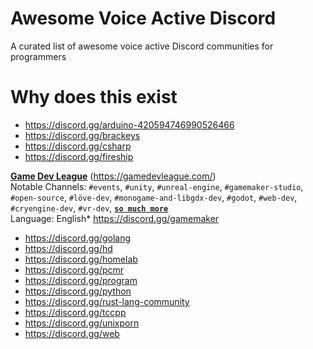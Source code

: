 # Awesome Voice Active Discord
A curated list of awesome voice active Discord communities for programmers

# Why does this exist









* https://discord.gg/arduino-420594746990526466
* https://discord.gg/brackeys
* https://discord.gg/csharp
* https://discord.gg/fireship
  
[__Game Dev League__](https://discord.com/invite/gamedev) (https://gamedevleague.com/) \
Notable Channels: `#events`, `#unity`, `#unreal-engine`, `#gamemaker-studio`, `#open-source`, `#löve-dev`, `#monogame-and-libgdx-dev`, `#godot`, `#web-dev`, `#cryengine-dev`, `#vr-dev`, __[`so much more`](badges.md#so-much-more)__ \
Language: English* https://discord.gg/gamemaker

* https://discord.gg/golang
* https://discord.gg/hd
* https://discord.gg/homelab
* https://discord.gg/pcmr
* https://discord.gg/program
* https://discord.gg/python
* https://discord.gg/rust-lang-community
* https://discord.gg/tccpp
* https://discord.gg/unixporn
* https://discord.gg/web
